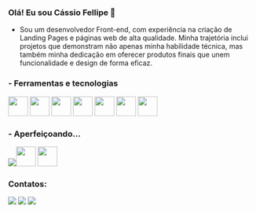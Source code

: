 ### Olá! Eu sou Cássio Fellipe 👋

 - Sou um desenvolvedor Front-end, com experiência na criação de Landing Pages e páginas web de alta qualidade. Minha trajetória inclui projetos que demonstram não apenas minha habilidade técnica, mas também minha dedicação em oferecer produtos finais que unem funcionalidade e design de forma eficaz.

### - Ferramentas e tecnologias

<img src="https://cdn.jsdelivr.net/gh/devicons/devicon/icons/git/git-original.svg" width="40" height="40"/>  <img src="https://cdn.jsdelivr.net/gh/devicons/devicon/icons/vscode/vscode-original.svg" width="40" height="40"/>   <img src="https://cdn.jsdelivr.net/gh/devicons/devicon/icons/html5/html5-plain-wordmark.svg" width="40" height="40"/>  <img src="https://cdn.jsdelivr.net/gh/devicons/devicon/icons/css3/css3-plain-wordmark.svg" width="40" height="40"/>  <img src="https://cdn.jsdelivr.net/gh/devicons/devicon/icons/javascript/javascript-plain.svg" width="40" height="40"/> <img src="https://cdn.jsdelivr.net/gh/devicons/devicon/icons/react/react-original.svg" width='40' heigth='40'/> <img src="https://cdn.jsdelivr.net/gh/devicons/devicon/icons/nodejs/nodejs-plain.svg" width="40" height="40"/>

### - Aperfeiçoando...

<img src="https://img.icons8.com/color/40/null/java-coffee-cup-logo--v1.png"/><img src="https://cdn.jsdelivr.net/gh/devicons/devicon/icons/typescript/typescript-plain.svg" width="40" height="40"/>
<img src="https://cdn.icon-icons.com/icons2/2699/PNG/512/angular_logo_icon_169595.png" width="40" height="40" />

### Contatos:                            

<div>
<a href="https://instagram.com/cassiofellipe" target="_blank"><img src="https://img.shields.io/badge/-Instagram-%23E4405F?style=for-the-badge&logo=instagram&logoColor=white" target="_blank"></a>
<a href = "mailto:cassio.fellipe@gmail.com"><img src="https://img.shields.io/badge/Gmail-D14836?style=for-the-badge&logo=gmail&logoColor=white" target="_blank"></a>
<a href="https://www.linkedin.com/in/cassiofellipe" target="_blank"><img src="https://img.shields.io/badge/-LinkedIn-%230077B5?style=for-the-badge&logo=linkedin&logoColor=white" target="_blank"></a>   
</div>
